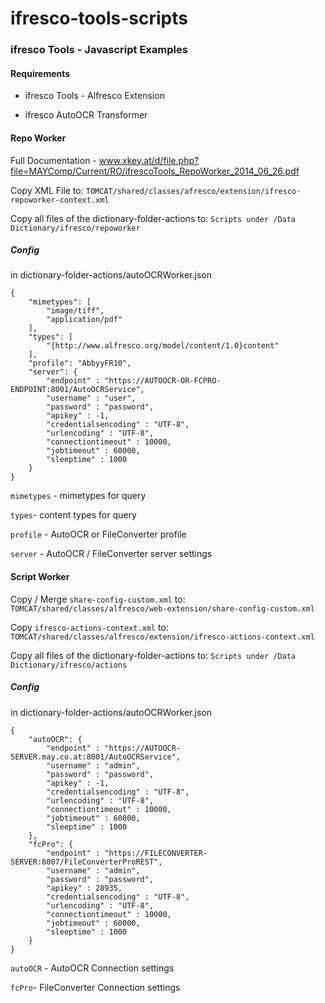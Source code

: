 ifresco-tools-scripts
=====================

### ifresco Tools - Javascript Examples

#### Requirements

* ifresco Tools - Alfresco Extension

* ifresco AutoOCR Transformer

#### Repo Worker

Full Documentation - www.xkey.at/d/file.php?file=MAYComp/Current/RO/ifrescoTools_RepoWorker_2014_06_26.pdf

Copy XML File to:
`TOMCAT/shared/classes/afresco/extension/ifresco-repoworker-context.xml`

Copy all files of the dictionary-folder-actions to:
`Scripts under /Data Dictionary/ifresco/repoworker`


##### Config
in dictionary-folder-actions/autoOCRWorker.json

```
{
	"mimetypes": [
		"image/tiff",
		"application/pdf"
	],
	"types": [
		"{http://www.alfresco.org/model/content/1.0}content"
	],
	"profile": "AbbyyFR10",
	"server": {
		"endpoint" : "https://AUTOOCR-OR-FCPRO-ENDPOINT:8001/AutoOCRService",
		"username" : "user",
		"password" : "password",
		"apikey" : -1,
		"credentialsencoding" : "UTF-8",
		"urlencoding" : "UTF-8",
		"connectiontimeout" : 10000,
		"jobtimeout" : 60000,
		"sleeptime" : 1000
	}
}
```

`mimetypes` - mimetypes for query

`types`- content types for query

`profile` - AutoOCR or FileConverter profile

`server` - AutoOCR / FileConverter server settings

#### Script Worker


Copy / Merge `share-config-custom.xml` to:
`TOMCAT/shared/classes/alfresco/web-extension/share-config-custom.xml`

Copy `ifresco-actions-context.xml` to:
`TOMCAT/shared/classes/alfresco/extension/ifresco-actions-context.xml`

Copy all files of the dictionary-folder-actions to:
`Scripts under /Data Dictionary/ifresco/actions`


##### Config
in dictionary-folder-actions/autoOCRWorker.json

```
{
	"autoOCR": {
		"endpoint" : "https://AUTOOCR-SERVER.may.co.at:8001/AutoOCRService",
		"username" : "admin",
		"password" : "password",
		"apikey" : -1,
		"credentialsencoding" : "UTF-8",
		"urlencoding" : "UTF-8",
		"connectiontimeout" : 10000,
		"jobtimeout" : 60000,
		"sleeptime" : 1000
	},
	"fcPro": {
		"endpoint" : "https://FILECONVERTER-SERVER:8007/FileConverterProREST",
		"username" : "admin",
		"password" : "password",
		"apikey" : 28935,
		"credentialsencoding" : "UTF-8",
		"urlencoding" : "UTF-8",
		"connectiontimeout" : 10000,
		"jobtimeout" : 60000,
		"sleeptime" : 1000
	}
}
```

`autoOCR` - AutoOCR Connection settings

`fcPro`- FileConverter Connection settings

